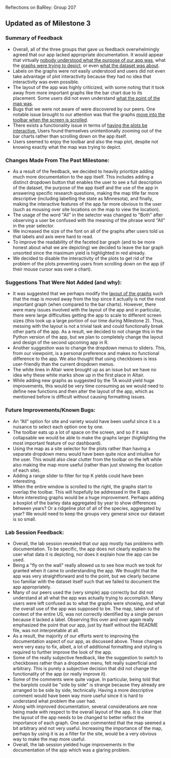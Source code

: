  Reflections on BaRley: Group 207
## Updated as of Milestone 3

### Summary of Feedback

- Overall, all of the three groups that gave us feedback overwhelmingly agreed that our app lacked appropriate documentation. It would appear that virtually [nobody understood what the purpose of our app was](https://github.com/UBC-MDS/DSCI_532_L02_group207_dashboards/issues/39), what the [graphs were trying to depict](https://github.com/UBC-MDS/DSCI_532_L02_group207_dashboards/issues/38), or even [what the dataset was about](https://github.com/UBC-MDS/DSCI_532_L02_group207_dashboards/issues/40). 
- Labels on the graphs were not easily understood and users did not even take advantage of plot interactivity because they had no idea that interactivity was even possible.
- The layout of the app was highly criticized, with some noting that it took away from more important graphs like the bar chart due to its placement. Some users did not even understand [what the point of the map was](https://github.com/UBC-MDS/DSCI_532_L02_group207_dashboards/issues/40).
- Bugs that we were not aware of were discovered by our peers. One notable issue brought to our attention was that the graphs [move into the toolbar when the screen is scrolled](https://github.com/UBC-MDS/DSCI_532_L02_group207_dashboards/issues/39).
- There exists a functionality issue in terms of [having the plots be interactive.](https://github.com/UBC-MDS/DSCI_532_L02_group207_dashboards/issues/39) Users found themselves unintentionally zooming out of the bar charts rather than scrolling down on the app itself.
- Users seemed to enjoy the toolbar and also the map plot, despite not knowing exactly what the map was trying to depict.

### Changes Made From The Past Milestone:

- As a result of the feedback, we decided to heavily prioritize adding much more documentation to the app itself. This includes adding a distinct dropdown button that enables the user to see a full description of the dataset, the purpose of the app itself and the use of the app in answering specific research questions, making the map title far more descriptive (including labelling the state as Minnesota), and finally, making the interactive features of the app far more obvious to the user (such as mousing over site locations on the map to view the location). 
- The usage of the word "All" in the selector was changed to "Both" after observing a user be confused with the meaning of the phrase word "All" in the year selector.
- We increased the size of the font on all of the graphs after users told us that labels and axis were hard to read.
- To improve the readability of the faceted bar graph (and to be more honest about what we are depicting) we decided to leave the bar graph unsorted since the maximum yield is highlighted in red already.
- We decided to disable the interactivity of the plots to get rid of the problem of the plots preventing users from scrolling down on the app (if their mouse cursor was over a chart).

### Suggestions That Were Not Added (and why):
- It was suggested that we perhaps modify the [layout of the graphs]( https://github.com/UBC-MDS/DSCI_532_L02_group207_dashboards/issues/40) such that the map is moved away from the top since it actually is not the most important graph (when compared to the bar charts). However, there were many issues involved with the layout of the app and in particular, there were large difficulties getting the app to scale to different screen sizes (this took up a large portion of our time during Milestone 2). Thus, messing with the layout is not a trivial task and could functionally break other parts of the app. As a result, we decided to not change this in the Python version of the app, but we plan to completely change the layout and design of the second upcoming app in R.
- Another suggestion was to change the dropdown menus to sliders. This, from our viewpoint, is a personal preference and makes no functional difference to the app. We also thought that using checkboxes is less user-friendly than the current dropdown menus.
- The white lines in Altair were brought up as an issue but we have no idea why these white marks show up in the first place in Altair.
- While adding new graphs as suggested by the TA would yield huge improvements, this would be very time consuming as we would need to define new functions and then alter the layout of the app, which as mentioned before is difficult without causing formatting issues.

### Future Improvements/Known Bugs:

- An “All” option for site and variety would have been useful since it is a nuisance to select each option one by one. 
- The toolbar eats up a lot of space on the screen, and so if it was collapsable we would be able to make the graphs larger (highlighting the most important feature of our dashboard). 
- Using the map as a site selector for the plots rather than having a separate dropdown menu would have been quite nice and intuitive for the user. This would also clear clutter from the toolbar on the left while also making the map more useful (rather than just showing the location of each site).
- Adding a range slider to filter for top K yields could have been interesting.
- When the entire window is scrolled to the right, the graphs start to overlap the toolbar. This will hopefully be addressed in the R app.
- More interesting graphs would be a huge improvement. Perhaps adding a boxplot of the barley data aggregated by year to show differences between years? Or a ridgeline plot of all of the species, aggregated by year? We would need to keep the groups very general since our dataset is so small.

### Lab Session Feedback:

- Overall, the lab session revealed that our app mostly has problems with documentation. To be specific, the app does not clearly explain to the user what data it is depicting, nor does it explain how the app can be used.
- Being a "fly on the wall" really allowed us to see how much we took for granted when it came to understanding the app. We thought that the app was very straightforward and to the point, but we clearly became too familiar with the dataset itself such that we failed to document the app appropriately.            
- Many of our peers used the (very simple) app correctly but did not understand at all what the app was actually trying to accomplish. Many users were left confused as to what the graphs were showing, and what the overall use of the app was supposed to be. The map, taken out of context of the entire US, was not correctly identified by a single person because it lacked a label. Observing this over and over again really emphasized the point that our app, just by itself without the README file, was not interpretable at all.
- As a result, the majority of our efforts went to improving the documentation aspect of our app, as discussed above. These changes were very easy to fix, albeit, a lot of additional formatting and styling is required to further improve the look of the app.
- Some of the really subjective feedback, like the suggestion to switch to checkboxes rather than a dropdown menu, felt really superficial and arbitrary. This is purely a subjective decision that did not change the functionality of the app (or really improve it).
- Some of the comments were quite vague. In particular, being told that the barplots could be "side by side" is strange because they already are arranged to be side by side, technically. Having a more descriptive comment would have been way more useful since it is hard to understand what problem the user had.
- Along with improved documentation, several considerations are now being made with respect to the overall layout of the app. It is clear that the layout of the app needs to be changed to better reflect the importance of each graph. One user commented that the map seemed a bit arbitrary and not very useful. Increasing the importance of the map, perhaps by using it is as a filter for the site, would be a very obvious way to make the map more useful.
- Overall, the lab session yielded huge improvements in the documentation of the app which was a glaring problem.

